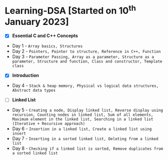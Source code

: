 # Learning-DSA [Started on 10<sup>th</sup> January 2023]
- [X] **Essential C and C++ Concepts**
- Day 1 - ```Array basics, Structures```
- Day 2 - ```Pointers, Pointer to structure, Reference in C++, Function```
- Day 3 - ```Parameter Passing, Array as a parameter, Structure as a parameter, Structure and function, Class and constructor, Template class```
- [X] **Introduction**
- Day 4 - ```Stack & heap memory, Physical vs logical data structures, Abstract data types```
- [ ] **Linked List**
- Day 5 - ```Creating a node, Display linked list, Reverse display using recursion, Counting nodes in linked list, Sum of all elements, Maximum element in the linked list, Searching in a linked list (Iterative + Recursive approach)```
- Day 6 - ```Insertion in a linked list, Create a linked list using insert```
- Day 7 - ```Inserting in a sorted linked list, Deleting from a linked list```
- Day 8 - ```Checking if a linked list is sorted, Remove duplicates from a sorted linked list```
